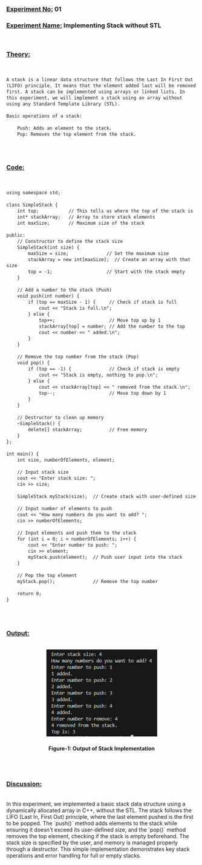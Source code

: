 ### **<u>Experiment No:</u> 01**

### **<u>Experiment Name:</u> Implementing Stack without STL** 

<br>

### **<u>Theory:</u>**
                 
<br>                 
  
    A stack is a linear data structure that follows the Last In First Out (LIFO) principle. It means that the element added last will be removed first. A stack can be implemented using arrays or linked lists. In this experiment, we will implement a stack using an array without using any Standard Template Library (STL).

    Basic operations of a stack:

        Push: Adds an element to the stack.
        Pop: Removes the top element from the stack.
      

<br> <br>



### **<u>Code:</u>**
<br>

```#include <iostream>
using namespace std;

class SimpleStack {
    int top;           // This tells us where the top of the stack is
    int* stackArray;   // Array to store stack elements
    int maxSize;       // Maximum size of the stack

public:
    // Constructor to define the stack size
    SimpleStack(int size) {
        maxSize = size;              // Set the maximum size
        stackArray = new int[maxSize];  // Create an array with that size
        top = -1;                    // Start with the stack empty
    }

    // Add a number to the stack (Push)
    void push(int number) {
        if (top == maxSize - 1) {     // Check if stack is full
            cout << "Stack is full.\n";
        } else {
            top++;                    // Move top up by 1
            stackArray[top] = number; // Add the number to the top
            cout << number << " added.\n";
        }
    }

    // Remove the top number from the stack (Pop)
    void pop() {
        if (top == -1) {              // Check if stack is empty
            cout << "Stack is empty, nothing to pop.\n";
        } else {
            cout << stackArray[top] << " removed from the stack.\n";
            top--;                    // Move top down by 1
        }
    }

    // Destructor to clean up memory
    ~SimpleStack() {
        delete[] stackArray;          // Free memory
    }
};

int main() {
    int size, numberOfElements, element;
    
    // Input stack size
    cout << "Enter stack size: ";
    cin >> size;

    SimpleStack myStack(size);  // Create stack with user-defined size

    // Input number of elements to push
    cout << "How many numbers do you want to add? ";
    cin >> numberOfElements;

    // Input elements and push them to the stack
    for (int i = 0; i < numberOfElements; i++) {
        cout << "Enter number to push: ";
        cin >> element;
        myStack.push(element);  // Push user input into the stack
    }

    // Pop the top element
    myStack.pop();              // Remove the top number

    return 0;
}

```


<br><br>



### **<u>Output:</u>** 
<br>

<div align="center">
<img src="./Stack.png">
<br>
<h4> Figure-1: Output of Stack Implementation </h4> 
</div>


<br><br>




### **<u>Discussion:</u>** 
<br>
In this experiment, we implemented a basic stack data structure using a dynamically allocated array in C++, without the STL. The stack follows the LIFO (Last In, First Out) principle, where the last element pushed is the first to be popped. The `push()` method adds elements to the stack while ensuring it doesn't exceed its user-defined size, and the `pop()` method removes the top element, checking if the stack is empty beforehand. The stack size is specified by the user, and memory is managed properly through a destructor. This simple implementation demonstrates key stack operations and error handling for full or empty stacks.



